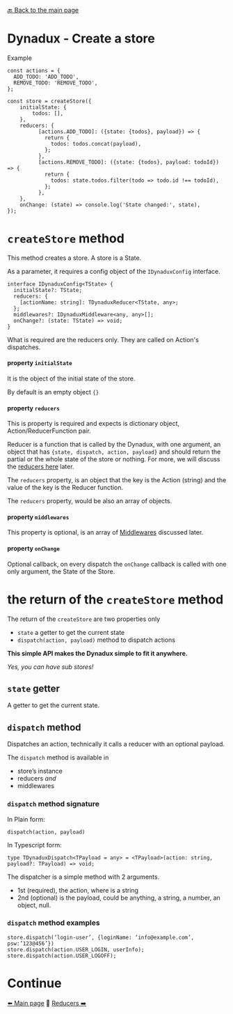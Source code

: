 [🔙 Back to the main page](../README.md)

# Dynadux - Create a store

Example

```
const actions = {
  ADD_TODO: 'ADD_TODO',
  REMOVE_TODO: 'REMOVE_TODO',
};

const store = createStore({
    initialState: {
        todos: [],
    },
    reducers: {
          [actions.ADD_TODO]: ({state: {todos}, payload}) => {
            return {
              todos: todos.concat(payload),
            };
          },
          [actions.REMOVE_TODO]: ({state: {todos}, payload: todoId}) => {
            return {
              todos: state.todos.filter(todo => todo.id !== todoId),
            };
          },
    },
    onChange: (state) => console.log('State changed:', state),
});

```

# `createStore` method

This method creates a store. A store is a State.

As a parameter, it requires a config object of the `IDynaduxConfig` interface.

```
interface IDynaduxConfig<TState> {
  initialState?: TState;
  reducers: {
    [actionName: string]: TDynaduxReducer<TState, any>;
  };
  middlewares?: IDynaduxMiddleware<any, any>[];
  onChange?: (state: TState) => void;
}
```
What is required are the reducers only. They are called on Action's dispatches.

#### property `initialState`

It is the object of the initial state of the store.

By default is an empty object `{}`

#### property `reducers`

This is property is required and expects is dictionary object, Action/ReducerFunction pair.

Reducer is a function that is called by the Dynadux, with one argument, an object that has `{state, dispatch, action, payload}` and should return the partial or the whole state of the store or nothing. 
For more, we will discuss the [reducers here](./Reducers.md) later.

The `reducers` property, is an object that the key is the Action (string) and the value of the key is the Reducer function.

The `reducers` property, would be also an array of objects.

#### property `middlewares`

This property is optional, is an array of [Middlewares](./Middlewares.md) discussed later.

#### property `onChange`

Optional callback, on every dispatch the `onChange` callback is called with one only argument, the State of the Store.

# the return of the `createStore` method

The return of the `createStore` are two properties only
- `state` a getter to get the current state
- `dispatch(action, payload)` method to dispatch actions

**This simple API makes the Dynadux simple to fit it anywhere.**

_Yes, you can have sub stores!_

## `state` getter

A getter to get the current state.

## `dispatch` method

Dispatches an action, technically it calls a reducer with an optional payload.

The `dispatch` method is available in

- store’s instance
- reducers _and_
- middlewares

### `dispatch` method signature

In Plain form:
```
dispatch(action, payload)
```
In Typescript form:
```
type TDynaduxDispatch<TPayload = any> = <TPayload>(action: string, payload?: TPayload) => void;
```

The dispatcher is a simple method with 2 arguments.

- 1st (required), the action, where is a string
- 2nd (optional) is the payload, could be anything, a string, a number, an object, null. 

### `dispatch` method examples

```
store.dispatch(‘login-user’, {loginName: ‘info@example.com’, psw:’123@456’})
store.dispatch(action.USER_LOGIN, userInfo);
store.dispatch(action.USER_LOGOFF);
```

# Continue

[⬅️ Main page](../README.md) 🔶 [Reducers ➡️](./Reducers.md) 

